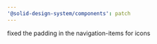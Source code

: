 ```yaml
---
'@solid-design-system/components': patch
---
```


fixed the padding in the navigation-items for icons
